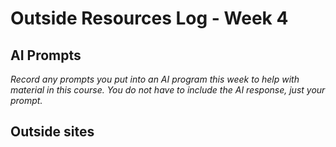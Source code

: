 # Outside Resources Log - Week 4


## AI Prompts
_Record any prompts you put into an AI program this week to help with material in this course. You do not have to include the AI response, just your prompt._

## Outside sites
